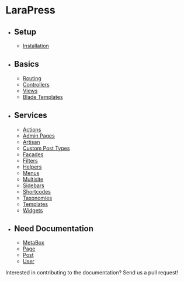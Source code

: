 # LaraPress

- ## Setup
    - [Installation](/installation.md "Installation")

- ##  Basics
    - [Routing](http://laravel.com/docs/5.4/routing "Routing")
    - [Controllers](http://laravel.com/docs/5.4/controllers "Controller")
    - [Views](http://laravel.com/docs/5.4/views "Views")
    - [Blade Templates](http://laravel.com/docs/5.4/blade "Blade Templates")
        
- ## Services
    - [Actions](/actions.md "Actions")
    - [Admin Pages](/admin.md "Admin Pages")
    - [Artisan](/artisan.md "Artisan")
    - [Custom Post Types](/custom-post-types.md "Custom Post Types")
    - [Facades](/facades.md "Facades")
    - [Filters](/filters.md "Filters")
    - [Helpers](/helpers.md "Helpers")
    - [Menus](/menus.md "Menus")
    - [Multisite](/multisite.md "Multisite")
    - [Sidebars](/sidebars.md "Sidebars")
    - [Shortcodes](/shortcodes.md "Shortcodes")
    - [Taxonomies](/taxonomies.md "Taxonomies")
    - [Templates](/templates.md "Templates")
    - [Widgets](/widgets.md "Widgets")
    
- ## Need Documentation
    - [MetaBox](/metabox.md "MetaBox")
    - [Page](/page.md "Page")
    - [Post](/post.md "Post")
    - [User](/user.md "User")

Interested in contributing to the documentation? Send us a pull request!

